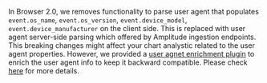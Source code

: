 In Browser 2.0, we removes functionality to parse user agent that populates `event.os_name`, `event.os_version`, `event.device_model`, `event.device_manufacturer` on the client side. This is replaced with user agent server-side parsing which offered by Amplitude ingestion endpoints. This breaking changes might affect your chart analystic related to the user agent properties. However, we provided a [user agnet enrichment plugin](https://www.npmjs.com/package/@amplitude/plugin-user-agent-enrichment-browser) to enrich the user agent info to keep it backward compatible. Please check [here](https://github.com/amplitude/Amplitude-TypeScript/tree/v1.x/packages/plugin-user-agent-enrichment-browser) for more details.